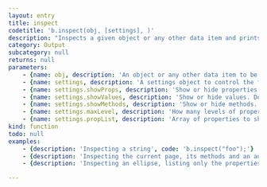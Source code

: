 ```yaml
---
layout: entry
title: inspect
codetitle: 'b.inspect(obj, [settings], )'
description: "Inspects a given object or any other data item and prints the result to the console. This is useful for inspecting or debugging any kind of variable or data item. The optional settings object allows to control the function's output. The following parameters can be set in the settings object:\n<code>showProps</code>: Show or hide properties. Default: <code>true</code>\n<code>showValues</code>: Show or hide values. Default: <code>true</code>\n<code>showMethods</code>: Show or hide methods. Default: <code>false</code>\n<code>maxLevel</code>: Chooses how many levels of properties should be inspected recursively. Default: <code>1</code>\n<code>propList</code>: Allows to pass an array of property names to show. If propList is not set all properties will be shown. Default: <code>[]</code> (no propList)\nIf no settings object is set, the default values will be used."
category: Output
subcategory: null
returns: null
parameters:
    - {name: obj, description: 'An object or any other data item to be inspected.', optional: false, type: [Object]}
    - {name: settings, description: 'A settings object to control the function''s behavior.', optional: true, type: [Object]}
    - {name: settings.showProps, description: 'Show or hide properties. Default: <code>true</code>', optional: true, type: [Boolean]}
    - {name: settings.showValues, description: 'Show or hide values. Default: <code>true</code>', optional: true, type: [Boolean]}
    - {name: settings.showMethods, description: 'Show or hide methods. Default: <code>false</code>', optional: true, type: [Boolean]}
    - {name: settings.maxLevel, description: 'How many levels of properties should be inspected recursively. Default: <code>1</code>', optional: true, type: [Number]}
    - {name: settings.propList, description: 'Array of properties to show. Default: <code>[]</code> (no propList)', optional: true, type: [Array]}
kind: function
todo: null
examples:
    - {description: 'Inspecting a string', code: 'b.inspect("foo");'}
    - {description: 'Inspecting the current page, its methods and an additional level of properties', code: 'b.inspect(b.page(), {showMethods: true, maxLevel: 2})'}
    - {description: 'Inspecting an ellipse, listing only the properties "geometricBounds" and "strokeWeight"', code: "var myEllipse = b.ellipse(0, 0, 10, 10);\nb.inspect(myEllipse, {maxLevel: 2, propList: [\"geometricBounds, strokeWeight\"]});"}

---
```

